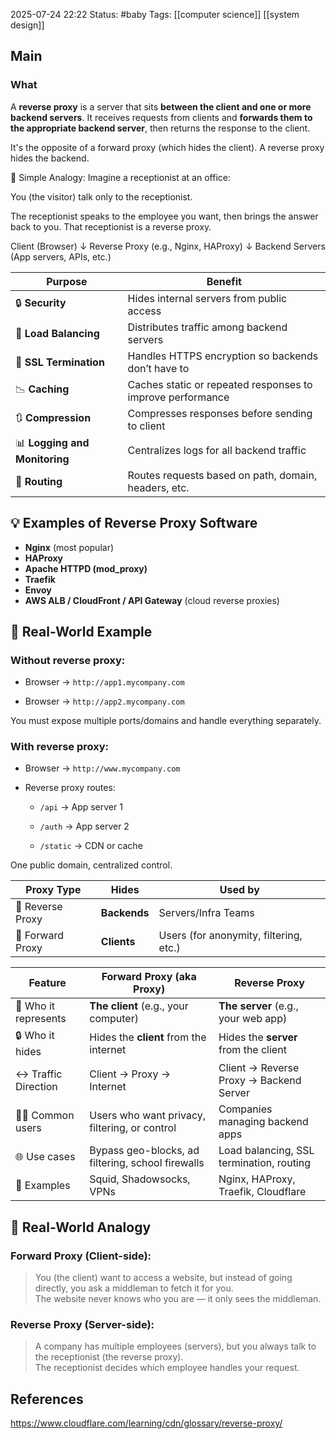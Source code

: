 2025-07-24 22:22
Status: #baby
Tags: [[computer science]] [[system design]]
## Main
### What
A **reverse proxy** is a server that sits **between the client and one or more backend servers**. It receives requests from clients and **forwards them to the appropriate backend server**, then returns the response to the client.

It's the opposite of a forward proxy (which hides the client). A reverse proxy hides the backend.

🧠 Simple Analogy:
Imagine a receptionist at an office:

You (the visitor) talk only to the receptionist.

The receptionist speaks to the employee you want, then brings the answer back to you.
That receptionist is a reverse proxy.

Client (Browser)
    ↓
Reverse Proxy (e.g., Nginx, HAProxy)
    ↓
Backend Servers (App servers, APIs, etc.)


|Purpose|Benefit|
|---|---|
|🔒 **Security**|Hides internal servers from public access|
|🔁 **Load Balancing**|Distributes traffic among backend servers|
|🚪 **SSL Termination**|Handles HTTPS encryption so backends don’t have to|
|📉 **Caching**|Caches static or repeated responses to improve performance|
|🔃 **Compression**|Compresses responses before sending to client|
|📊 **Logging and Monitoring**|Centralizes logs for all backend traffic|
|🔀 **Routing**|Routes requests based on path, domain, headers, etc.|

## 💡 Examples of Reverse Proxy Software

- **Nginx** (most popular)
- **HAProxy**
- **Apache HTTPD (mod_proxy)**
- **Traefik**
- **Envoy**
- **AWS ALB / CloudFront / API Gateway** (cloud reverse proxies)


## 🧪 Real-World Example

### Without reverse proxy:

- Browser → `http://app1.mycompany.com`
    
- Browser → `http://app2.mycompany.com`
    

You must expose multiple ports/domains and handle everything separately.

### With reverse proxy:

- Browser → `http://www.mycompany.com`
    
- Reverse proxy routes:
    
    - `/api` → App server 1
        
    - `/auth` → App server 2
        
    - `/static` → CDN or cache
        

One public domain, centralized control.

| Proxy Type       | Hides        | Used by                                |
| ---------------- | ------------ | -------------------------------------- |
| 🔄 Reverse Proxy | **Backends** | Servers/Infra Teams                    |
| 🔼 Forward Proxy | **Clients**  | Users (for anonymity, filtering, etc.) |


|Feature|**Forward Proxy (aka Proxy)**|**Reverse Proxy**|
|---|---|---|
|🧍 Who it represents|**The client** (e.g., your computer)|**The server** (e.g., your web app)|
|🔒 Who it hides|Hides the **client** from the internet|Hides the **server** from the client|
|↔️ Traffic Direction|Client → Proxy → Internet|Client → Reverse Proxy → Backend Server|
|🧑‍💻 Common users|Users who want privacy, filtering, or control|Companies managing backend apps|
|🌐 Use cases|Bypass geo-blocks, ad filtering, school firewalls|Load balancing, SSL termination, routing|
|🧰 Examples|Squid, Shadowsocks, VPNs|Nginx, HAProxy, Traefik, Cloudflare|

## 🧠 Real-World Analogy

### Forward Proxy (Client-side):

> You (the client) want to access a website, but instead of going directly, you ask a middleman to fetch it for you.  
> The website never knows who you are — it only sees the middleman.

### Reverse Proxy (Server-side):

> A company has multiple employees (servers), but you always talk to the receptionist (the reverse proxy).  
> The receptionist decides which employee handles your request.
## References
https://www.cloudflare.com/learning/cdn/glossary/reverse-proxy/